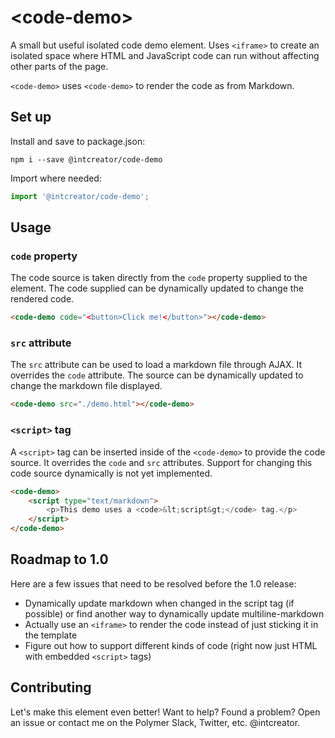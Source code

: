 # &lt;code-demo&gt;

A small but useful isolated code demo element.  Uses `<iframe>` to create an isolated space where HTML and JavaScript code can run without affecting other parts of the page.

`<code-demo>` uses `<code-demo>` to render the code as from Markdown.

## Set up

Install and save to package.json:

```
npm i --save @intcreator/code-demo
```

Import where needed:

```javascript
import '@intcreator/code-demo';
```

## Usage

### `code` property

The code source is taken directly from the `code` property supplied to the element.  The code supplied can be dynamically updated to change the rendered code.

```html
<code-demo code="<button>Click me!</button>"></code-demo>
```

### `src` attribute

The `src` attribute can be used to load a markdown file through AJAX.  It overrides the `code` attribute.  The source can be dynamically updated to change the markdown file displayed.

```html
<code-demo src="./demo.html"></code-demo>
```

### `<script>` tag

A `<script>` tag can be inserted inside of the `<code-demo>` to provide the code source.  It overrides the `code` and `src` attributes.  Support for changing this code source dynamically is not yet implemented.

```html
<code-demo>
    <script type="text/markdown">
        <p>This demo uses a <code>&lt;script&gt;</code> tag.</p>
    </script>
</code-demo>
```

## Roadmap to 1.0

Here are a few issues that need to be resolved before the 1.0 release:

- Dynamically update markdown when changed in the script tag (if possible) or find another way to dynamically update multiline-markdown
- Actually use an `<iframe>` to render the code instead of just sticking it in the template
- Figure out how to support different kinds of code (right now just HTML with embedded `<script>` tags)

## Contributing

Let's make this element even better!  Want to help?  Found a problem?  Open an issue or contact me on the Polymer Slack, Twitter, etc. @intcreator.